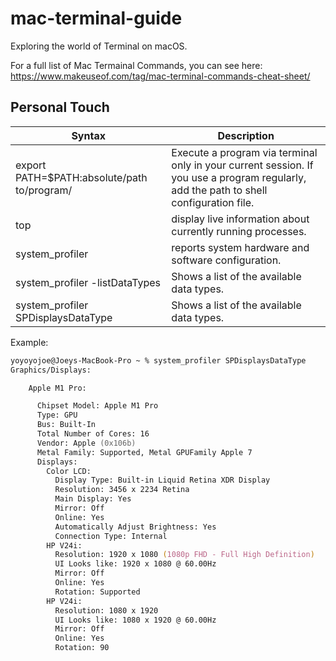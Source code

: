 # mac-terminal-guide
Exploring the world of Terminal on macOS.

For a full list of Mac Termainal Commands, you can see here:
https://www.makeuseof.com/tag/mac-terminal-commands-cheat-sheet/

## Personal Touch

| Syntax      | Description |
| ----------- | ----------- |
| export PATH=$PATH:absolute/path to/program/ | Execute a program via terminal only in your current session. If you use a program regularly, add the path to shell configuration file. |
| top | display live information about currently running processes. |
| system_profiler | reports system hardware and software configuration. |
| system_profiler -listDataTypes | Shows a list of the available data types. |
| system_profiler SPDisplaysDataType | Shows a list of the available data types. |

Example: 

```zsh
yoyoyojoe@Joeys-MacBook-Pro ~ % system_profiler SPDisplaysDataType
Graphics/Displays:

    Apple M1 Pro:

      Chipset Model: Apple M1 Pro
      Type: GPU
      Bus: Built-In
      Total Number of Cores: 16
      Vendor: Apple (0x106b)
      Metal Family: Supported, Metal GPUFamily Apple 7
      Displays:
        Color LCD:
          Display Type: Built-in Liquid Retina XDR Display
          Resolution: 3456 x 2234 Retina
          Main Display: Yes
          Mirror: Off
          Online: Yes
          Automatically Adjust Brightness: Yes
          Connection Type: Internal
        HP V24i:
          Resolution: 1920 x 1080 (1080p FHD - Full High Definition)
          UI Looks like: 1920 x 1080 @ 60.00Hz
          Mirror: Off
          Online: Yes
          Rotation: Supported
        HP V24i:
          Resolution: 1080 x 1920
          UI Looks like: 1080 x 1920 @ 60.00Hz
          Mirror: Off
          Online: Yes
          Rotation: 90

```
